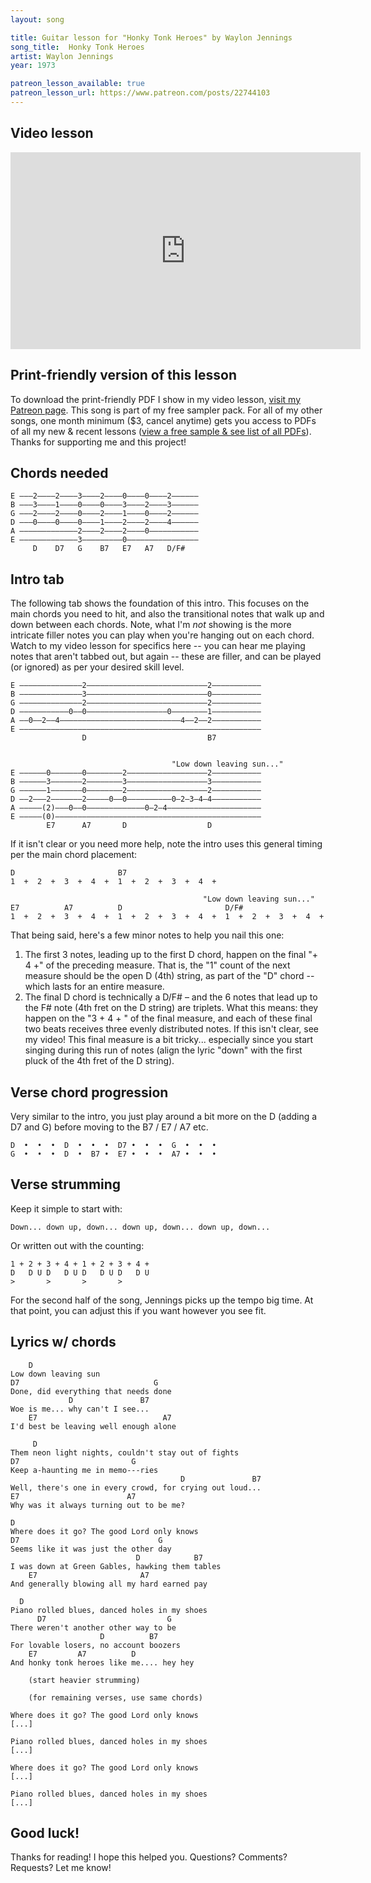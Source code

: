```yaml
---
layout: song

title: Guitar lesson for "Honky Tonk Heroes" by Waylon Jennings
song_title:  Honky Tonk Heroes
artist: Waylon Jennings
year: 1973

patreon_lesson_available: true
patreon_lesson_url: https://www.patreon.com/posts/22744103
---
```


## Video lesson

<iframe width="560" height="315" src="https://www.youtube.com/embed/Xvh4sem4kSA?showinfo=0" frameborder="0" allowfullscreen></iframe>

## Print-friendly version of this lesson

To download the print-friendly PDF I show in my video lesson, [visit my Patreon page](https://www.patreon.com/posts/22744103). This song is part of my free sampler pack. For all of my other songs, one month minimum ($3, cancel anytime) gets you access to PDFs of all my new & recent lessons ([view a free sample & see list of all PDFs](http://playsongnotes.com/downloads)). Thanks for supporting me and this project!


## Chords needed

    E –––2––––2––––3––––2––––0––––0––––2––––––
    B –––3––––1––––0––––0––––3––––2––––3––––––
    G –––2––––2––––0––––2––––1––––0––––2––––––
    D –––0––––0––––0––––1––––2––––2––––4––––––
    A –––––––––––––2––––2––––2––––0–––––––––––
    E –––––––––––––3–––––––––0––––––––––––––––
         D    D7   G    B7   E7   A7   D/F#   

## Intro tab

The following tab shows the foundation of this intro. This focuses on the main chords you need to hit, and also the transitional notes that walk up and down between each chords. Note, what I'm _not_ showing is the more intricate filler notes you can play when you're hanging out on each chord. Watch to my video lesson for specifics here -- you can hear me playing notes that aren't tabbed out, but again -- these are filler, and can be played (or ignored) as per your desired skill level.

    E ––––––––––––––2–––––––––––––––––––––––––––2–––––––––––
    B ––––––––––––––3–––––––––––––––––––––––––––0–––––––––––
    G ––––––––––––––2–––––––––––––––––––––––––––2–––––––––––
    D –––––––––––0––0––––––––––––––––––0––––––––1–––––––––––
    A ––0––2––4–––––––––––––––––––––––––––4––2––2–––––––––––
    E ––––––––––––––––––––––––––––––––––––––––––––––––––––––
                    D                           B7


                                        "Low down leaving sun..."
    E ––––––0–––––––0––––––––2––––––––––––––––––2–––––––––––
    B ––––––3–––––––2––––––––3––––––––––––––––––3–––––––––––
    G ––––––1–––––––0––––––––2––––––––––––––––––2–––––––––––
    D ––2–––2–––––––2–––––0––0––––––––––0–2–3–4–4–––––––––––
    A –––––(2)–––0––0–––––––––––––0–2–4–––––––––––––––––––––
    E –––––(0)––––––––––––––––––––––––––––––––––––––––––––––
            E7      A7       D                  D

If it isn't clear or you need more help, note the intro uses this general timing per the main chord placement:

    D                       B7
    1  +  2  +  3  +  4  +  1  +  2  +  3  +  4  +  

                                               "Low down leaving sun..."
    E7          A7          D                       D/F#
    1  +  2  +  3  +  4  +  1  +  2  +  3  +  4  +  1  +  2  +  3  +  4  +  

That being said, here's a few minor notes to help you nail this one:

1. The first 3 notes, leading up to the first D chord, happen on the final "+ 4 +" of the preceding measure. That is, the "1" count of the next measure should be the open D (4th) string, as part of the "D" chord -- which lasts for an entire measure.
2. The final D chord is technically a D/F# – and the 6 notes that lead up to the F# note (4th fret on the D string) are triplets. What this means: they happen on the "3 + 4 + " of the final measure, and each of these final two beats receives three evenly distributed notes. If this isn't clear, see my video! This final measure is a bit tricky... especially since you start singing during this run of notes (align the lyric "down" with the first pluck of the 4th fret of the D string).


## Verse chord progression

Very similar to the intro, you just play around a bit more on the D (adding a D7 and G) before moving to the B7 / E7 / A7 etc.

    D  •  •  •  D  •  •  •  D7 •  •  •  G  •  •  •
    G  •  •  •  D  •  B7 •  E7 •  •  •  A7 •  •  •

## Verse strumming

Keep it simple to start with:

    Down... down up, down... down up, down... down up, down...

Or written out with the counting:

    1 + 2 + 3 + 4 + 1 + 2 + 3 + 4 +
    D   D U D   D U D   D U D   D U
    >       >       >       >

For the second half of the song, Jennings picks up the tempo big time. At that point, you can adjust this if you want however you see fit.

## Lyrics w/ chords

        D
    Low down leaving sun
    D7                              G
    Done, did everything that needs done
                 D               B7
    Woe is me... why can't I see...
        E7                            A7                
    I'd best be leaving well enough alone

         D
    Them neon light nights, couldn't stay out of fights
    D7                         G
    Keep a-haunting me in memo---ries
                                          D               B7
    Well, there's one in every crowd, for crying out loud...
    E7                        A7
    Why was it always turning out to be me?

    D                    
    Where does it go? The good Lord only knows
    D7                               G
    Seems like it was just the other day
                                D            B7
    I was down at Green Gables, hawking them tables
        E7                       A7
    And generally blowing all my hard earned pay

      D                         
    Piano rolled blues, danced holes in my shoes
          D7                           G
    There weren't another other way to be
                        D          B7
    For lovable losers, no account boozers
        E7         A7          D         
    And honky tonk heroes like me.... hey hey

        (start heavier strumming)

        (for remaining verses, use same chords)

    Where does it go? The good Lord only knows
    [...]

    Piano rolled blues, danced holes in my shoes
    [...]

    Where does it go? The good Lord only knows
    [...]

    Piano rolled blues, danced holes in my shoes
    [...]


## Good luck!

Thanks for reading! I hope this helped you. Questions? Comments? Requests? Let me know!
